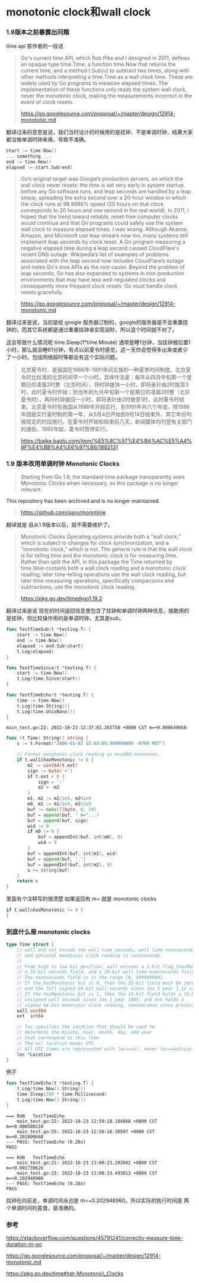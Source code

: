 # monotonic clock和wall clock

### 1.9版本之前暴露出问题

time api 原作者的一段话

> Go's current time API, which Rob Pike and I designed in 2011, defines an opaque type time.Time, a function time.Now that returns the current time, and a method t.Sub(u) to subtract two times, along with other methods interpreting a time.Time as a wall clock time. These are widely used by Go programs to measure elapsed times. The implementation of these functions only reads the system wall clock, never the monotonic clock, making the measurements incorrect in the event of clock resets.
>
> https://go.googlesource.com/proposal/+/master/design/12914-monotonic.md

翻译过来的意思是说，我们当时设计的时候用的是挂钟，不是单调时钟，结果大家都当做单调时钟来用，导致不准确。

```go
start := time.Now()
... something ...
end := time.Now()
elapsed := start.Sub(end)
```

> Go‘s original target was Google’s production servers, on which the wall clock never resets: the time is set very early in system startup, before any Go software runs, and leap seconds are handled by a leap smear, spreading the extra second over a 20-hour window in which the clock runs at 99.9986% speed (20 hours on that clock corresponds to 20 hours and one second in the real world). In 2011, I hoped that the trend toward reliable, reset-free computer clocks would continue and that Go programs could safely use the system wall clock to measure elapsed times. I was wrong. Although Akamai, Amazon, and Microsoft use leap smears now too, many systems still implement leap seconds by clock reset. A Go program measuring a negative elapsed time during a leap second caused CloudFlare's recent DNS outage. Wikipedia‘s list of examples of problems associated with the leap second now includes CloudFlare’s outage and notes Go's time APIs as the root cause. Beyond the problem of leap seconds, Go has also expanded to systems in non-production environments that may have less well-regulated clocks and consequently more frequent clock resets. Go must handle clock resets gracefully.

> https://go.googlesource.com/proposal/+/master/design/12914-monotonic.md

翻译过来是说，当初是给 google 服务器订制的，google的服务器是不会重置挂钟的，而其它系统都是通过重置挂钟来实现润秒，所以这个时间就不对了。

这会导致什么情况呢 time.Sleep(1\*time.Minute) 通常是睡1分钟，当挂钟被后置1小时，那么就会睡61分钟，有点以前夏令时感觉，这一天你会觉得多出来或者少了一小时。包括网络超时等都会有这个实际问题。

> 北京夏令时，是我国在1986年-1991年间实施的一种夏季时间制度，北京夏令时比标准的北京时间早一个小时。具体作法是：每年从四月中旬第一个星期日的凌晨2时整（北京时间），将时钟拨快一小时，即将表针由2时拨至3时，此时夏令时开始；到当年的九月中旬第一个星期日的凌晨2时整（北京夏令时），再将时钟拨回一小时，即将表针由2时拨至1时，此时夏令时结束。北京夏令时在我国从1986年开始实行，到1991年共六个年度，除1986年因是实行夏时制的第一年，从5月4日开始到9月14日结束外，其它年份均按规定的时段施行。在夏令时开始和结束前几天，新闻媒体均刊登有关部门的通告。1992年起，夏令时暂停实行。
>
> https://baike.baidu.com/item/%E5%8C%97%E4%BA%AC%E5%A4%8F%E4%BB%A4%E6%97%B6/1882131

### 1.9 版本改用单调时钟 Monotonic Clocks

> Starting from Go 1.9, the standard time package transparently uses Monotonic Clocks when necessary, so this package is no longer relevant.

This repository has been archived and is no longer maintained.

> https://github.com/gavv/monotime

翻译就是 自从1.9版本以后，就不需要维护了。

> Monotonic Clocks Operating systems provide both a “wall clock,” which is subject to changes for clock synchronization, and a “monotonic clock,” which is not. The general rule is that the wall clock is for telling time and the monotonic clock is for measuring time. Rather than split the API, in this package the Time returned by time.Now contains both a wall clock reading and a monotonic clock reading; later time-telling operations use the wall clock reading, but later time-measuring operations, specifically comparisons and subtractions, use the monotonic clock reading.
>
> https://pkg.go.dev/time@go1.19.2

翻译过来是说 现在的时间返回信息里包含了挂钟和单调时钟两种信息，报数用的是挂钟，但比较操作用的是单调时钟，尤其是sub。

```go
func TestTimeSub(t *testing.T) {
	start := time.Now()
	end := time.Now()
	elapsed := end.Sub(start)
	t.Log(elapsed)
}

func TestTimeSince(t *testing.T) {
	start := time.Now()
	t.Log(time.Since(start))
}

func TestTimeEcho(t *testing.T) {
	time := time.Now()
	t.Log(time.String())
	t.Log(time.UnixNano())
}
```

```
main_test.go:22: 2022-10-23 12:37:02.265758 +0800 CST m=+0.000640668
```

```go
func (t Time) String() string {
	s := t.Format("2006-01-02 15:04:05.999999999 -0700 MST")

	// Format monotonic clock reading as m=±ddd.nnnnnnnnn.
	if t.wall&hasMonotonic != 0 {
		m2 := uint64(t.ext)
		sign := byte('+')
		if t.ext < 0 {
			sign = '-'
			m2 = -m2
		}
		m1, m2 := m2/1e9, m2%1e9
		m0, m1 := m1/1e9, m1%1e9
		buf := make([]byte, 0, 24)
		buf = append(buf, " m="...)
		buf = append(buf, sign)
		wid := 0
		if m0 != 0 {
			buf = appendInt(buf, int(m0), 0)
			wid = 9
		}
		buf = appendInt(buf, int(m1), wid)
		buf = append(buf, '.')
		buf = appendInt(buf, int(m2), 9)
		s += string(buf)
	}
	return s
}
```

里面有个注释写的很清楚 如果返回有 m= 就是 monotonic clocks

```go
if t.wall&hasMonotonic != 0 {
}
```

### 到底什么是 monotonic clocks

```go
type Time struct {
	// wall and ext encode the wall time seconds, wall time nanoseconds,
	// and optional monotonic clock reading in nanoseconds.
	//
	// From high to low bit position, wall encodes a 1-bit flag (hasMonotonic),
	// a 33-bit seconds field, and a 30-bit wall time nanoseconds field.
	// The nanoseconds field is in the range [0, 999999999].
	// If the hasMonotonic bit is 0, then the 33-bit field must be zero
	// and the full signed 64-bit wall seconds since Jan 1 year 1 is stored in ext.
	// If the hasMonotonic bit is 1, then the 33-bit field holds a 33-bit
	// unsigned wall seconds since Jan 1 year 1885, and ext holds a
	// signed 64-bit monotonic clock reading, nanoseconds since process start.
	wall uint64
	ext  int64

	// loc specifies the Location that should be used to
	// determine the minute, hour, month, day, and year
	// that correspond to this Time.
	// The nil location means UTC.
	// All UTC times are represented with loc==nil, never loc==&utcLoc.
	loc *Location
}
```

例子

```go
func TestTimeEcho(t *testing.T) {
	t.Log(time.Now().String())
	time.Sleep(200 * time.Millisecond)
	t.Log(time.Now().String())
}
```

```
=== RUN   TestTimeEcho
    main_test.go:22: 2022-10-23 12:59:18.104868 +0800 CST m=+0.000500210
    main_test.go:25: 2022-10-23 12:59:18.30597 +0800 CST m=+0.201600668
--- PASS: TestTimeEcho (0.20s)
PASS

=== RUN   TestTimeEcho
    main_test.go:21: 2022-10-23 13:00:23.292602 +0800 CST m=+0.001739626
    main_test.go:23: 2022-10-23 13:00:23.493813 +0800 CST m=+0.202948960
--- PASS: TestTimeEcho (0.20s)
PASS
```

挂钟在向前走，单调时间永远是 m=+0.202948960，所以实际的执行时间是 两个单调时间的差值，是准确的。

### 参考

https://stackoverflow.com/questions/45791241/correctly-measure-time-duration-in-go

https://go.googlesource.com/proposal/+/master/design/12914-monotonic.md

https://pkg.go.dev/time#hdr-Monotonic\_Clocks
